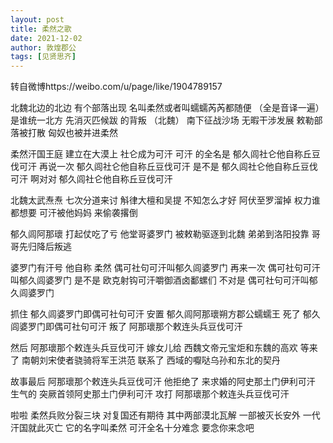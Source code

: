 ```yaml
---
layout: post
title: 柔然之歌
date: 2021-12-02
author: 敦煌郡公
tags: [见贤思齐]
---
```


 转自微博https://weibo.com/u/page/like/1904789157

北魏北边的北边 有个部落出现
名叫柔然或者叫蠕蠕芮芮都随便
（全是音译一遍）
是谁统一北方 先消灭匹候跋 的背叛
（北魏）
南下征战沙场 无暇干涉发展
敕勒部落被打散 匈奴也被并进柔然

柔然汗国王庭 建立在大漠上
社仑成为可汗
可汗 的全名是
郁久闾社仑他自称丘豆伐可汗
再说一次 郁久闾社仑他自称丘豆伐可汗
是不是 郁久闾社仑他自称丘豆伐可汗
啊对对 郁久闾社仑他自称丘豆伐可汗

北魏太武焘焘 七次分道来讨
斛律大檀和吴提 不知怎么才好
阿伏至罗溜掉 权力谁都想要
可汗被他妈妈 来偷袭撂倒

郁久闾阿那瓌 打起仗吃了亏
他堂哥婆罗门 被敕勒驱逐到北魏
弟弟到洛阳投靠 哥哥先归降后叛逃

婆罗门有汗号 他自称 柔然
偶可社句可汗叫郁久闾婆罗门
再来一次 偶可社句可汗叫郁久闾婆罗门
是不是 欧克射钩可汗嚼御酒卤鄱螺们
不对是 偶可社句可汗叫郁久闾婆罗门

抓住 郁久闾婆罗门即偶可社句可汗
安置 郁久闾阿那瓌朔方郡公蠕蠕王
死了 郁久闾婆罗门即偶可社句可汗
叛了 阿那瓌那个敕连头兵豆伐可汗

然后 阿那瓌那个敕连头兵豆伐可汗
嫁女儿给 西魏文帝元宝炬和东魏的高欢
等来了 南朝刘宋使者骁骑将军王洪范
联系了 西域的嚈哒乌孙和东北的契丹

故事最后 阿那瓌那个敕连头兵豆伐可汗
他拒绝了 来求婚的阿史那土门伊利可汗
生气的 突厥首领阿史那土门伊利可汗
攻打 阿那瓌那个敕连头兵豆伐可汗

啦啦
柔然兵败分裂三块 对复国还有期待
其中两部漠北瓦解 一部被灭长安外
一代汗国就此灭亡 它的名字叫柔然
可汗全名十分难念 要念你来念吧